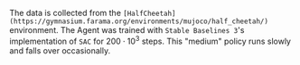 The data is collected from the `[HalfCheetah](https://gymnasium.farama.org/environments/mujoco/half_cheetah/)` environment. The Agent was trained with `Stable Baselines 3`'s implementation of `SAC` for $200 \cdot 10^3$ steps. This "medium" policy runs slowly and falls over occasionally.